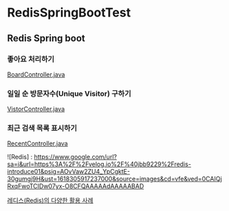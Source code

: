 # RedisSpringBootTest

## Redis Spring boot 
### 좋아요 처리하기
[BoardController.java](/RedisTest/src/main/java/com/test/board/BoardController.java)

### 일일 순 방문자수(Unique Visitor) 구하기
[VistorController.java](/RedisTest/src/main/java/com/test/visitor/VisitorController.java)

### 최근 검색 목록 표시하기
[RecentController.java](/RedisTest/src/main/java/com/test/recent/RecentController.java)

![Redis] : https://www.google.com/url?sa=i&url=https%3A%2F%2Fvelog.io%2F%40jbb9229%2Fredis-introduce01&psig=AOvVaw2ZU4_YpCgktE-30gumgj9H&ust=1618305917237000&source=images&cd=vfe&ved=0CAIQjRxqFwoTCIDw07yx-O8CFQAAAAAdAAAAABAD

[레디스(Redis)의 다양한 활용 사례](https://happyer16.tistory.com/entry/%EB%A0%88%EB%94%94%EC%8A%A4Redis%EC%9D%98-%EB%8B%A4%EC%96%91%ED%95%9C-%ED%99%9C%EC%9A%A9-%EC%82%AC%EB%A1%80)
